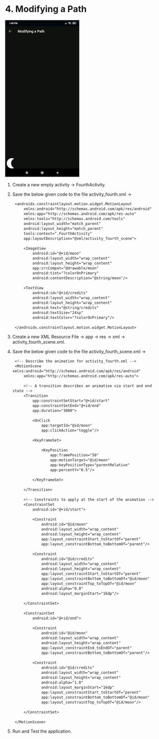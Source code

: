 # 4. Modifying a Path

[![Modifying a Path](https://github.com/Vaibhav4697/AndroidUserInterface/blob/master/animations/animation_4.gif)](https://github.com/Vaibhav4697/AndroidUserInterface/blob/master/documentation/4.%20Modifying%20a%20Path.md#4-modifying-a-path)

1. Create a new empty activity -> FourthActivity.

2. Save the below given code to the file activity_fourth.xml ->

		<androidx.constraintlayout.motion.widget.MotionLayout
			xmlns:android="http://schemas.android.com/apk/res/android"
			xmlns:app="http://schemas.android.com/apk/res-auto"
			xmlns:tools="http://schemas.android.com/tools"
			android:layout_width="match_parent"
			android:layout_height="match_parent"
			tools:context=".FourthActivity"
			app:layoutDescription="@xml/activity_fourth_scene">

			<ImageView
				android:id="@+id/moon"
				android:layout_width="wrap_content"
				android:layout_height="wrap_content"
				app:srcCompat="@drawable/moon"
				android:tint="?colorOnPrimary"
				android:contentDescription="@string/moon"/>

			<TextView
				android:id="@+id/credits"
				android:layout_width="wrap_content"
				android:layout_height="wrap_content"
				android:text="@string/credits"
				android:textSize="24sp"
				android:textColor="?colorOnPrimary"/>

		</androidx.constraintlayout.motion.widget.MotionLayout>

3. Create a new XML Resource File -> app -> res -> xml -> activity_fourth_scene.xml.

4. Save the below given code to the file activity_fourth_scene.xml ->

		<!-- Describe the animation for activity_fourth.xml -->
		<MotionScene xmlns:android="http://schemas.android.com/apk/res/android"
			xmlns:app="http://schemas.android.com/apk/res-auto">

			<!-- A transition describes an animation via start and end state -->
			<Transition
				app:constraintSetStart="@+id/start"
				app:constraintSetEnd="@+id/end"
				app:duration="3000">

				<OnClick
					app:targetId="@id/moon"
					app:clickAction="toggle"/>

				<KeyFrameSet>

					<KeyPosition
						app:framePosition="50"
						app:motionTarget="@id/moon"
						app:keyPositionType="parentRelative"
						app:percentY="0.5"/>

				</KeyFrameSet>

			</Transition>

			<!-- Constraints to apply at the start of the animation -->
			<ConstraintSet
				android:id="@+id/start">

				<Constraint
					android:id="@id/moon"
					android:layout_width="wrap_content"
					android:layout_height="wrap_content"
					app:layout_constraintStart_toStartOf="parent"
					app:layout_constraintBottom_toBottomOf="parent"/>

				<Constraint
					android:id="@id/credits"
					android:layout_width="wrap_content"
					android:layout_height="wrap_content"
					app:layout_constraintStart_toStartOf="parent"
					app:layout_constraintBottom_toBottomOf="@id/moon"
					app:layout_constraintTop_toTopOf="@id/moon"
					android:alpha="0.0"
					android:layout_marginStart="16dp"/>

			</ConstraintSet>

			<ConstraintSet
				android:id="@+id/end">

				<Constraint
					android:id="@id/moon"
					android:layout_width="wrap_content"
					android:layout_height="wrap_content"
					app:layout_constraintEnd_toEndOf="parent"
					app:layout_constraintBottom_toBottomOf="parent"/>

				<Constraint
					android:id="@id/credits"
					android:layout_width="wrap_content"
					android:layout_height="wrap_content"
					android:alpha="1.0"
					android:layout_marginStart="16dp"
					app:layout_constraintStart_toStartOf="parent"
					app:layout_constraintBottom_toBottomOf="@id/moon"
					app:layout_constraintTop_toTopOf="@id/moon"/>

			</ConstraintSet>

		</MotionScene>

6. Run and Test the application.